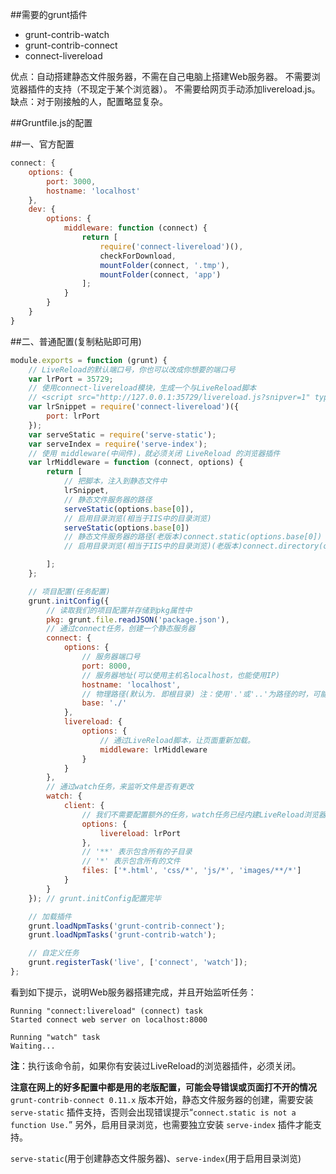 ##需要的grunt插件

* grunt-contrib-watch
* grunt-contrib-connect
* connect-livereload

优点：自动搭建静态文件服务器，不需在自己电脑上搭建Web服务器。
不需要浏览器插件的支持（不现定于某个浏览器）。
不需要给网页手动添加livereload.js。
缺点：对于刚接触的人，配置略显复杂。

##Gruntfile.js的配置

##一、官方配置
```js
connect: {
    options: {
        port: 3000,
        hostname: 'localhost'
    },
    dev: {
        options: {
            middleware: function (connect) {
                return [
                    require('connect-livereload')(),
                    checkForDownload,
                    mountFolder(connect, '.tmp'),
                    mountFolder(connect, 'app')
                ];
            }
        }
    }
}
```

##二、普通配置(复制粘贴即可用)
```js
module.exports = function (grunt) {
    // LiveReload的默认端口号，你也可以改成你想要的端口号
    var lrPort = 35729;
    // 使用connect-livereload模块，生成一个与LiveReload脚本
    // <script src="http://127.0.0.1:35729/livereload.js?snipver=1" type="text/javascript"></script>
    var lrSnippet = require('connect-livereload')({
        port: lrPort
    });
    var serveStatic = require('serve-static');
    var serveIndex = require('serve-index');
    // 使用 middleware(中间件)，就必须关闭 LiveReload 的浏览器插件
    var lrMiddleware = function (connect, options) {
        return [
            // 把脚本，注入到静态文件中
            lrSnippet,
            // 静态文件服务器的路径
            serveStatic(options.base[0]),
            // 启用目录浏览(相当于IIS中的目录浏览)
            serveStatic(options.base[0])
            // 静态文件服务器的路径(老版本)connect.static(options.base[0])
            // 启用目录浏览(相当于IIS中的目录浏览)(老版本)connect.directory(options.base[0])

        ];
    };

    // 项目配置(任务配置)
    grunt.initConfig({
        // 读取我们的项目配置并存储到pkg属性中
        pkg: grunt.file.readJSON('package.json'),
        // 通过connect任务，创建一个静态服务器
        connect: {
            options: {
                // 服务器端口号
                port: 8000,
                // 服务器地址(可以使用主机名localhost，也能使用IP)
                hostname: 'localhost',
                // 物理路径(默认为. 即根目录) 注：使用'.'或'..'为路径的时，可能会返回403 Forbidden. 此时将该值改为相对路径 如：/grunt/reloard。
                base: './'
            },
            livereload: {
                options: {
                    // 通过LiveReload脚本，让页面重新加载。
                    middleware: lrMiddleware
                }
            }
        },
        // 通过watch任务，来监听文件是否有更改
        watch: {
            client: {
                // 我们不需要配置额外的任务，watch任务已经内建LiveReload浏览器刷新的代码片段。
                options: {
                    livereload: lrPort
                },
                // '**' 表示包含所有的子目录
                // '*' 表示包含所有的文件
                files: ['*.html', 'css/*', 'js/*', 'images/**/*']
            }
        }
    }); // grunt.initConfig配置完毕

    // 加载插件
    grunt.loadNpmTasks('grunt-contrib-connect');
    grunt.loadNpmTasks('grunt-contrib-watch');

    // 自定义任务
    grunt.registerTask('live', ['connect', 'watch']);
};
```


看到如下提示，说明Web服务器搭建完成，并且开始监听任务：

    Running "connect:livereload" (connect) task
    Started connect web server on localhost:8000

    Running "watch" task
    Waiting...

**注**：执行该命令前，如果你有安装过LiveReload的浏览器插件，必须关闭。

**注意在网上的好多配置中都是用的老版配置，可能会导错误或页面打不开的情况**
`grunt-contrib-connect 0.11.x` 版本开始，静态文件服务器的创建，需要安装 `serve-static` 插件支持，否则会出现错误提示“`connect.static is not a function Use.`” 另外，启用目录浏览，也需要独立安装 `serve-index` 插件才能支持。

`serve-static`(用于创建静态文件服务器)、`serve-index`(用于启用目录浏览)


  





 

 


  
